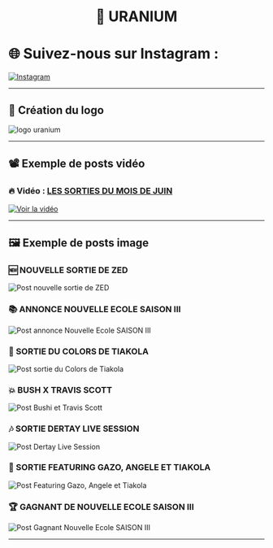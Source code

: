 <h1 align="center">🧪 URANIUM </h1>

# 🌐 Suivez-nous sur Instagram : 
[![Instagram](https://img.shields.io/badge/Instagram-%40urnaium.actu-833AB4?style=for-the-badge&logo=instagram&logoColor=white)](https://www.instagram.com/uranium.actu)

---

## 🎨 Création du logo

![logo uranium](./logoUra.jpg)

---

## 📽️ Exemple de posts vidéo

### 🔥 Vidéo : [LES SORTIES DU MOIS DE JUIN](https://youtu.be/TQ7_IjM9RXk)

[![Voir la vidéo](https://img.shields.io/badge/Regarder%20la%20Vidéo-%20YouTube-FF0000?style=for-the-badge&logo=youtube&logoColor=white)](https://youtu.be/TQ7_IjM9RXk)

---

## 🖼️ Exemple de posts image

### 🆕 NOUVELLE SORTIE DE ZED

![Post nouvelle sortie de ZED](./zedSortie.jpg)

### 📚 ANNONCE NOUVELLE ECOLE SAISON III

![Post annonce Nouvelle Ecole SAISON III](./annonceNouvelleEcoleS3.jpg)

### 🎤 SORTIE DU COLORS DE TIAKOLA

![Post sortie du Colors de Tiakola](./tiakolaColors.jpg)

### 💥 BUSH X TRAVIS SCOTT

![Post Bushi et Travis Scott](./bushiXTravis.jpg)

### 🎶 SORTIE DERTAY LIVE SESSION

![Post Dertay Live Session](./dertayLiveSession.jpg)

### 👑 SORTIE FEATURING GAZO, ANGELE ET TIAKOLA

![Post Featuring Gazo, Angele et Tiakola](./takolaXAngeleXGazo.jpg)

### 🏆 GAGNANT DE NOUVELLE ECOLE SAISON III

![Post Gagnant Nouvelle Ecole SAISON III](./gagnantNouvelleEcole.jpg)

---
